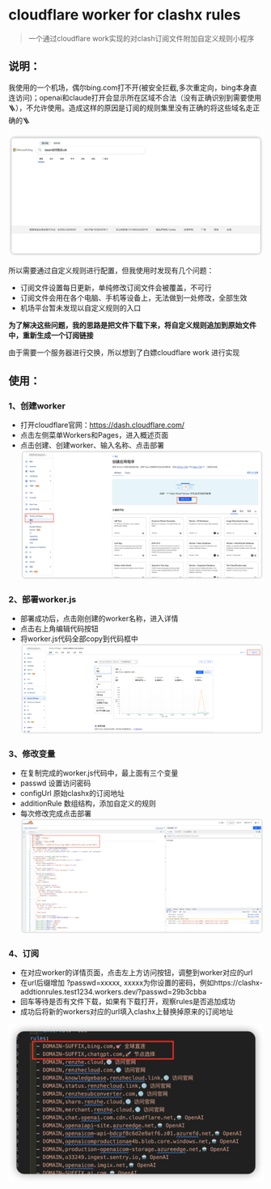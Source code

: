 # cloudflare worker for clashx rules
> 一个通过cloudflare work实现的对clash订阅文件附加自定义规则小程序

## 说明：
我使用的一个机场，偶尔bing.com打不开(被安全拦截,多次重定向，bing本身直连访问)；openai和claude打开会显示所在区域不合法（没有正确识别到需要使用🪜），不允许使用。造成这样的原因是订阅的规则集里没有正确的将这些域名走正确的🪜

![bing无法打开](/imagers/bing_error.png)

所以需要通过自定义规则进行配置，但我使用时发现有几个问题：

- 订阅文件设置每日更新，单纯修改订阅文件会被覆盖，不可行
- 订阅文件会用在各个电脑、手机等设备上，无法做到一处修改，全部生效
- 机场平台暂未发现以自定义规则的入口

<b>为了解决这些问题，我的思路是把文件下载下来，将自定义规则追加到原始文件中，重新生成一个订阅链接</b>

由于需要一个服务器进行交换，所以想到了白嫖cloudflare work 进行实现

## 使用：

### 1、创建worker
- 打开cloudflare官网：https://dash.cloudflare.com/
- 点击左侧菜单Workers和Pages，进入概述页面
- 点击创建、创建worker、输入名称、点击部署
![创建worker](/imagers/create_worker.png)

### 2、部署worker.js
- 部署成功后，点击刚创建的worker名称，进入详情
- 点击右上角编辑代码按钮
- 将worker.js代码全部copy到代码框中
![部署代码](/imagers/deploy_worker.png)

### 3、修改变量
- 在复制完成的worker.js代码中，最上面有三个变量
- passwd 设置访问密码
- configUrl 原始clashx的订阅地址
- additionRule 数组结构，添加自定义的规则
- 每次修改完成点击部署
![部署代码](/imagers/config.png)

### 4、订阅
- 在对应worker的详情页面，点击左上方访问按钮，调整到worker对应的url
- 在url后缀增加 ?passwd=xxxxx, xxxxx为你设置的密码，例如https://clashx-addtionrules.test1234.workers.dev/?passwd=29b3cbba
- 回车等待是否有文件下载，如果有下载打开，观察rules是否追加成功
- 成功后将新的workers对应的url填入clashx上替换掉原来的订阅地址

![部署代码](/imagers/rules.png)





